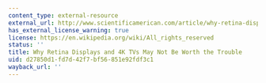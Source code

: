 ```yaml
---
content_type: external-resource
external_url: http://www.scientificamerican.com/article/why-retina-displays-4k-tvs-may-not-worth-trouble/
has_external_license_warning: true
license: https://en.wikipedia.org/wiki/All_rights_reserved
status: ''
title: Why Retina Displays and 4K TVs May Not Be Worth the Trouble
uid: d27850d1-fd7d-42f7-bf56-851e92fdf3c1
wayback_url: ''
---
```

